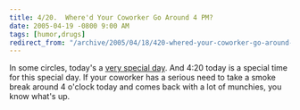 ```yaml
---
title: 4/20.  Where'd Your Coworker Go Around 4 PM?
date: 2005-04-19 -0800 9:00 AM
tags: [humor,drugs]
redirect_from: "/archive/2005/04/18/420-whered-your-coworker-go-around-4-pm.aspx/"
---
```


In some circles, today's a [very special
day](http://www.snopes.com/language/stories/420.htm). And 4:20 today is
a special time for this special day. If your coworker has a serious need
to take a smoke break around 4 o'clock today and comes back with a lot
of munchies, you know what's up.

